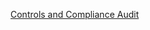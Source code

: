 [Controls and Compliance Audit](https://github.com/Fambriz/Controls-and-Compliance-Exemplar/files/14129715/Untitled.document.pdf)
